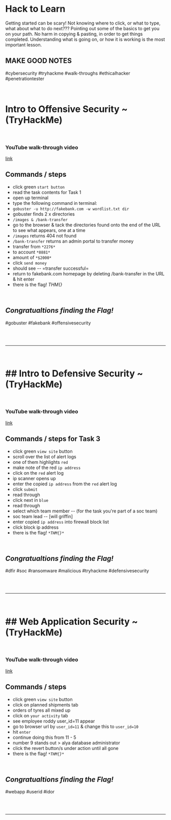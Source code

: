 <h1>Hack to Learn</h1>
  
<p> 
  
Getting started can be scary! Not knowing where to click, or what to type, what about what to do next??? Pointing out some of the basics to get you on your path. No harm in copying & pasting, in order to get things completed. Understanding what is going on, or how it is working is the most important lesson. 

<h2>MAKE GOOD NOTES</h2>

#cybersecurity #tryhackme #walk-throughs #ethicalhacker #penetrationtester
  
</p>

<br>

<h1> Intro to Offensive Security ~ (TryHackMe)</h1>

<br>

### YouTube walk-through video 
[link](https://youtu.be/-cYmjT0kYNE)

## Commands / steps

- click green `start button`
- read the task contents for Task 1
- open up terminal
- type the following command in terminal:
- `gobuster -u http://fakebank.com -w wordlist.txt dir`
- gobuster finds 2 x directories
- `/images & /bank-transfer`
- go to the browser & tack the directories found onto the end of the URL to see what appears, one at a time
- `/images` returns 404 not found
- `/bank-transfer` returns an admin portal to transfer money
- transfer from `*2276*`
- to account `*8881*`
- amount of `*$2000*`
- click `send money`
- should see -- =transfer successful=
- return to fakebank.com homepage by deleting /bank-transfer in the URL & hit enter
- there is the flag!  _*THM{}*_

<br>

## _Congratualtions finding the Flag!_

#gobuster #fakebank #offensivesecurity 

<br>

<br>

---

<br>

<h1>## Intro to Defensive Security ~ (TryHackMe)</h1>

<br>

### YouTube walk-through video 
[link](https://youtu.be/AzWVHeIqzAU)


## Commands / steps for Task 3

- click green `view site` button
- scroll over the list of alert logs
- one of them highlights `red`
- make note of the red `ip address` 
- click on the `red` alert log
- ip scanner opens up 
- enter the copied `ip address` from the `red` alert log
- click `submit`
- read through
- click next in `blue`
- read through
- select which team member -- (for the task you're part of a soc team)
- soc team lead -- [will griffin]
- enter copied `ip address` into firewall block list
- click block ip address
- there is the flag!  _`*THM{}*`_ 

<br>

## _Congratualtions finding the Flag!_

#dfir #soc #ransomware #malicious #tryhackme #defensivesecurity

<br>

<br>

---

<br>

<h1>## Web Application Security ~ (TryHackMe)</h1>

<br>

### YouTube walk-through video 
[link](https://youtu.be/W7Bwfq7axoE)


## Commands / steps 

- click green `view site` button
- click on planned shipments tab
- orders of tyres all mixed up
- click on `your activity` tab
- see employee roddy user_id=11 appear
- go to browser url by `user_id=11` & change this to `user_id=10`
- hit `enter`
- continue doing this from 11 - 5
- number 9 stands out > alya database administrator
- click the revert button/s under action until all gone
- there is the flag!  _`*THM{}*`_

<br>

## _Congratualtions finding the Flag!_

#webapp #userid #idor 

<br>

<br>

---

<br>







